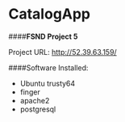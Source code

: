 # CatalogApp

####**FSND Project 5**

Project URL: http://52.39.63.159/

####Software Installed:
- Ubuntu trusty64
- finger
- apache2
- postgresql

